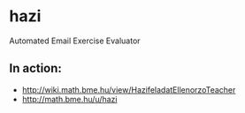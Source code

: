 # hazi
Automated Email Exercise Evaluator

## In action:

* http://wiki.math.bme.hu/view/HazifeladatEllenorzoTeacher
* http://math.bme.hu/u/hazi
